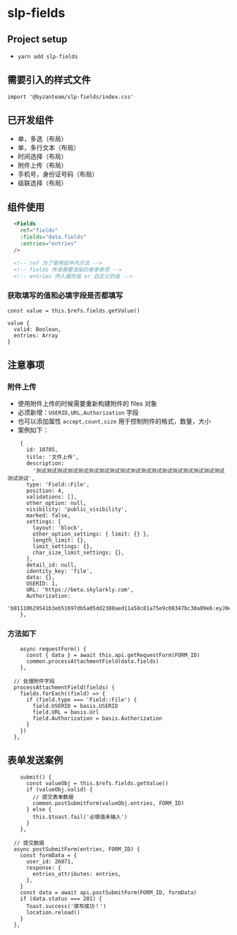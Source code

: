 # slp-fields
## Project setup
- `yarn add slp-fields`
## 需要引入的样式文件
```TS
import '@byzanteam/slp-fields/index.css'
```

## 已开发组件
- 单，多选（布局）
- 单，多行文本（布局）
- 时间选择（布局）
- 附件上传（布局）
- 手机号，身份证号码（布局）
- 级联选择（布局）

## 组件使用
```HTML
  <Fields
    ref="fields"
    :fields="data.fields"
    :entries="entries"
  />

  <!-- ref 为了使用组件内方法 -->
  <!-- fields 传递需要渲染的表单表项 -->
  <!-- entries 传入缓存值 or 自定义的值 -->
```

### 获取填写的值和必填字段是否都填写
```TS
const value = this.$refs.fields.getValue()

value {
  valid: Boolean,
  entries: Array
}
```

## 注意事项
### 附件上传
- 使用附件上传的时候需要重新构建附件的 files 对象
- 必须新增：`USERID,URL,Authorization` 字段
- 也可以添加属性 `accept,count,size` 用于控制附件的格式，数量，大小
- 案例如下：
```TS
    {
      id: 10785,
      title: '文件上传',
      description:
        '测试测试测试测试测试测试测试测试测试测试测试测试测试测试测试测试测试测试测试测试',
      type: 'Field::File',
      position: 4,
      validations: [],
      other_option: null,
      visibility: 'public_visibility',
      marked: false,
      settings: {
        layout: 'block',
        other_option_settings: { limit: {} },
        length_limit: {},
        limit_settings: {},
        char_size_limit_settings: {},
      },
      detail_id: null,
      identity_key: 'file',
      data: {},
      USERID: 1,
      URL: 'https://beta.skylarkly.com',
      Authorization:
        'b01110629541b3eb51697db5a05dd2388aed11a58c81a75e9c08347bc30a09e6:eyJ0eXAiOiJKV1QiLCJhbGciOiJIUzI1NiJ9.eyJuYW1lc3BhY2VfaWQiOjF9.wj9V0ZVOOzSPuRYztizJL_5w0u8aJKb05Z73tEV_HuY',
    },
```
### 方法如下
```TS
    async requestForm() {
      const { data } = await this.api.getRequestForm(FORM_ID)
      common.processAttachmentField(data.fields)
    },

  // 处理附件字段
  processAttachmentField(fields) {
    fields.forEach((field) => {
      if (field.type === 'Field::File') {
        field.USERID = basis.USERID
        field.URL = basis.Url
        field.Authorization = basis.Authorization
      }
    })
  },
```


## 表单发送案例
``` TS
    submit() {
      const valueObj = this.$refs.fields.getValue()
      if (valueObj.valid) {
        // 提交表单数据
        common.postSubmitForm(valueObj.entries, FORM_ID)
      } else {
        this.$toast.fail('必填值未输入')
      }
    },
```

```TS
  // 提交数据
  async postSubmitForm(entries, FORM_ID) {
    const formData = {
      user_id: 26071,
      response: {
        entries_attributes: entries,
      },
    }
    const data = await api.postSubmitForm(FORM_ID, formData)
    if (data.status === 201) {
      Toast.success('填写成功！')
      location.reload()
    }
  },
```